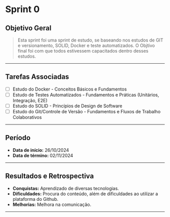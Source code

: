 # Sprint 0

## Objetivo Geral
> Esta sprint foi uma sprint de estudo, se baseando nos estudos de GIT e versionamento, SOLID, Docker e teste automatizados. O Objtivo final foi com que todos estivessem capacitados dentro desses estudos.

---

## Tarefas Associadas

- [ ] Estudo do Docker - Conceitos Básicos e Fundamentos 
- [ ] Estudo de Testes Automatizados - Fundamentos e Práticas (Unitários, Integração, E2E) 
- [ ] Estudo do SOLID - Princípios de Design de Software 
- [ ] Estudo do Git/Controle de Versão - Fundamentos e Fluxos de Trabalho Colaborativos 

---

## Período
- **Data de início:** 26/10/2024 
- **Data de término:** 02/11/2024  

---

## Resultados e Retrospectiva

- **Conquistas:** Aprendizado de diversas tecnologias.  
- **Dificuldades:** Procura do conteúdo, além de dificuldades ao utilizar a plataforma do Github.
- **Melhorias:** Melhora na comunicação.

---
